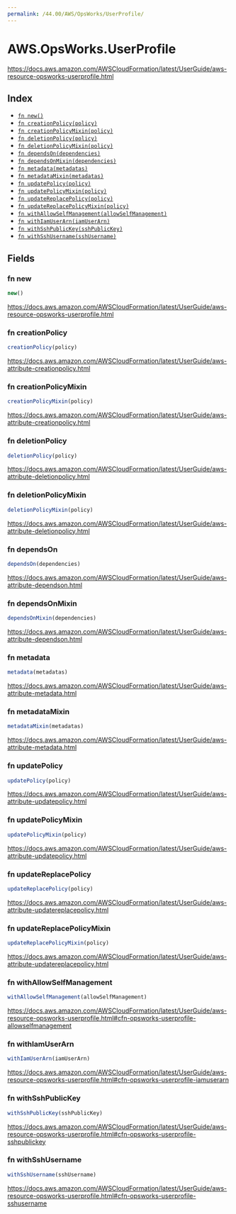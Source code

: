 ```yaml
---
permalink: /44.00/AWS/OpsWorks/UserProfile/
---
```


# AWS.OpsWorks.UserProfile

https://docs.aws.amazon.com/AWSCloudFormation/latest/UserGuide/aws-resource-opsworks-userprofile.html

## Index

* [`fn new()`](#fn-new)
* [`fn creationPolicy(policy)`](#fn-creationpolicy)
* [`fn creationPolicyMixin(policy)`](#fn-creationpolicymixin)
* [`fn deletionPolicy(policy)`](#fn-deletionpolicy)
* [`fn deletionPolicyMixin(policy)`](#fn-deletionpolicymixin)
* [`fn dependsOn(dependencies)`](#fn-dependson)
* [`fn dependsOnMixin(dependencies)`](#fn-dependsonmixin)
* [`fn metadata(metadatas)`](#fn-metadata)
* [`fn metadataMixin(metadatas)`](#fn-metadatamixin)
* [`fn updatePolicy(policy)`](#fn-updatepolicy)
* [`fn updatePolicyMixin(policy)`](#fn-updatepolicymixin)
* [`fn updateReplacePolicy(policy)`](#fn-updatereplacepolicy)
* [`fn updateReplacePolicyMixin(policy)`](#fn-updatereplacepolicymixin)
* [`fn withAllowSelfManagement(allowSelfManagement)`](#fn-withallowselfmanagement)
* [`fn withIamUserArn(iamUserArn)`](#fn-withiamuserarn)
* [`fn withSshPublicKey(sshPublicKey)`](#fn-withsshpublickey)
* [`fn withSshUsername(sshUsername)`](#fn-withsshusername)

## Fields

### fn new

```ts
new()
```

https://docs.aws.amazon.com/AWSCloudFormation/latest/UserGuide/aws-resource-opsworks-userprofile.html

### fn creationPolicy

```ts
creationPolicy(policy)
```

https://docs.aws.amazon.com/AWSCloudFormation/latest/UserGuide/aws-attribute-creationpolicy.html

### fn creationPolicyMixin

```ts
creationPolicyMixin(policy)
```

https://docs.aws.amazon.com/AWSCloudFormation/latest/UserGuide/aws-attribute-creationpolicy.html

### fn deletionPolicy

```ts
deletionPolicy(policy)
```

https://docs.aws.amazon.com/AWSCloudFormation/latest/UserGuide/aws-attribute-deletionpolicy.html

### fn deletionPolicyMixin

```ts
deletionPolicyMixin(policy)
```

https://docs.aws.amazon.com/AWSCloudFormation/latest/UserGuide/aws-attribute-deletionpolicy.html

### fn dependsOn

```ts
dependsOn(dependencies)
```

https://docs.aws.amazon.com/AWSCloudFormation/latest/UserGuide/aws-attribute-dependson.html

### fn dependsOnMixin

```ts
dependsOnMixin(dependencies)
```

https://docs.aws.amazon.com/AWSCloudFormation/latest/UserGuide/aws-attribute-dependson.html

### fn metadata

```ts
metadata(metadatas)
```

https://docs.aws.amazon.com/AWSCloudFormation/latest/UserGuide/aws-attribute-metadata.html

### fn metadataMixin

```ts
metadataMixin(metadatas)
```

https://docs.aws.amazon.com/AWSCloudFormation/latest/UserGuide/aws-attribute-metadata.html

### fn updatePolicy

```ts
updatePolicy(policy)
```

https://docs.aws.amazon.com/AWSCloudFormation/latest/UserGuide/aws-attribute-updatepolicy.html

### fn updatePolicyMixin

```ts
updatePolicyMixin(policy)
```

https://docs.aws.amazon.com/AWSCloudFormation/latest/UserGuide/aws-attribute-updatepolicy.html

### fn updateReplacePolicy

```ts
updateReplacePolicy(policy)
```

https://docs.aws.amazon.com/AWSCloudFormation/latest/UserGuide/aws-attribute-updatereplacepolicy.html

### fn updateReplacePolicyMixin

```ts
updateReplacePolicyMixin(policy)
```

https://docs.aws.amazon.com/AWSCloudFormation/latest/UserGuide/aws-attribute-updatereplacepolicy.html

### fn withAllowSelfManagement

```ts
withAllowSelfManagement(allowSelfManagement)
```

https://docs.aws.amazon.com/AWSCloudFormation/latest/UserGuide/aws-resource-opsworks-userprofile.html#cfn-opsworks-userprofile-allowselfmanagement

### fn withIamUserArn

```ts
withIamUserArn(iamUserArn)
```

https://docs.aws.amazon.com/AWSCloudFormation/latest/UserGuide/aws-resource-opsworks-userprofile.html#cfn-opsworks-userprofile-iamuserarn

### fn withSshPublicKey

```ts
withSshPublicKey(sshPublicKey)
```

https://docs.aws.amazon.com/AWSCloudFormation/latest/UserGuide/aws-resource-opsworks-userprofile.html#cfn-opsworks-userprofile-sshpublickey

### fn withSshUsername

```ts
withSshUsername(sshUsername)
```

https://docs.aws.amazon.com/AWSCloudFormation/latest/UserGuide/aws-resource-opsworks-userprofile.html#cfn-opsworks-userprofile-sshusername